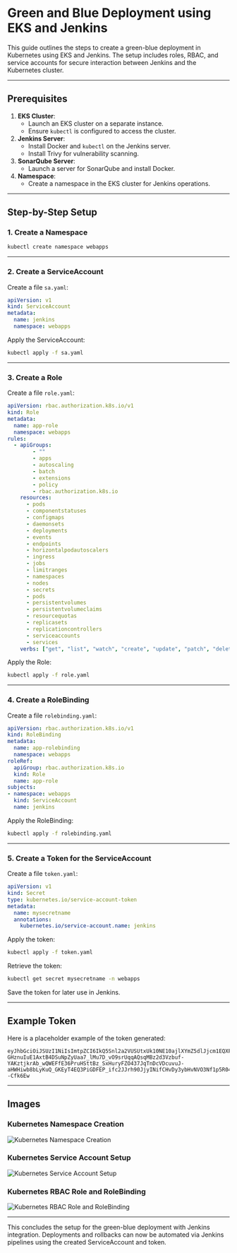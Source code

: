 # Green and Blue Deployment using EKS and Jenkins

This guide outlines the steps to create a green-blue deployment in Kubernetes using EKS and Jenkins. The setup includes roles, RBAC, and service accounts for secure interaction between Jenkins and the Kubernetes cluster.

---

## Prerequisites
1. **EKS Cluster**:
   - Launch an EKS cluster on a separate instance.
   - Ensure `kubectl` is configured to access the cluster.
2. **Jenkins Server**:
   - Install Docker and `kubectl` on the Jenkins server.
   - Install Trivy for vulnerability scanning.
3. **SonarQube Server**:
   - Launch a server for SonarQube and install Docker.
4. **Namespace**:
   - Create a namespace in the EKS cluster for Jenkins operations.

---

## Step-by-Step Setup

### 1. Create a Namespace
```bash
kubectl create namespace webapps
```

---

### 2. Create a ServiceAccount
Create a file `sa.yaml`:

```yaml
apiVersion: v1
kind: ServiceAccount
metadata:
  name: jenkins
  namespace: webapps
```

Apply the ServiceAccount:
```bash
kubectl apply -f sa.yaml
```

---

### 3. Create a Role
Create a file `role.yaml`:

```yaml
apiVersion: rbac.authorization.k8s.io/v1
kind: Role
metadata:
  name: app-role
  namespace: webapps
rules:
  - apiGroups:
        - ""
        - apps
        - autoscaling
        - batch
        - extensions
        - policy
        - rbac.authorization.k8s.io
    resources:
      - pods
      - componentstatuses
      - configmaps
      - daemonsets
      - deployments
      - events
      - endpoints
      - horizontalpodautoscalers
      - ingress
      - jobs
      - limitranges
      - namespaces
      - nodes
      - secrets
      - pods
      - persistentvolumes
      - persistentvolumeclaims
      - resourcequotas
      - replicasets
      - replicationcontrollers
      - serviceaccounts
      - services
    verbs: ["get", "list", "watch", "create", "update", "patch", "delete"]
```

Apply the Role:
```bash
kubectl apply -f role.yaml
```

---

### 4. Create a RoleBinding
Create a file `rolebinding.yaml`:

```yaml
apiVersion: rbac.authorization.k8s.io/v1
kind: RoleBinding
metadata:
  name: app-rolebinding
  namespace: webapps
roleRef:
  apiGroup: rbac.authorization.k8s.io
  kind: Role
  name: app-role 
subjects:
- namespace: webapps 
  kind: ServiceAccount
  name: jenkins 
```

Apply the RoleBinding:
```bash
kubectl apply -f rolebinding.yaml
```

---

### 5. Create a Token for the ServiceAccount
Create a file `token.yaml`:

```yaml
apiVersion: v1
kind: Secret
type: kubernetes.io/service-account-token
metadata:
  name: mysecretname
  annotations:
    kubernetes.io/service-account.name: jenkins
```

Apply the token:
```bash
kubectl apply -f token.yaml
```

Retrieve the token:
```bash
kubectl get secret mysecretname -n webapps
```
Save the token for later use in Jenkins.

---

## Example Token
Here is a placeholder example of the token generated:

```plaintext
eyJhbGciOiJSUzI1NiIsImtpZCI6IkQ5Snl2a2VUSUtxUk10NE10ajlXYmZ5dlJjcm1EQXF3bUY4R2k4ZmdpZXMifQ.eyJpc3MiOiJrdWJlcm5ldGVzL3NlcnZpY2VhY2NvdW50Iiwia3ViZXJuZXRlcy5pby9zZXJ2aWNlYWNjb3VudC9uYW1lc3BhY2UiOiJ3ZWJhcHBzIiwia3ViZXJuZXRlcy5pby9zZXJ2aWNlYWNjb3VudC9zZWNyZXQubmFtZSI6Im15c2VjcmV0bmFtZSIsImt1YmVybmV0ZXMuaW8vc2VydmljZWFjY291bnQvc2VydmljZS1hY2NvdW50Lm5hbWUiOiJqZW5raW5zIiwia3ViZXJuZXRlcy5pby9zZXJ2aWNlYWNjb3VudC9zZXJ2aWNlLWFjY291bnQudWlkIjoiYmQ4NTYxY2YtZTkzNS00YjdkLWEwZWUtYTljZmIzZTZkYjIyIiwic3ViIjoic3lzdGVtOnNlcnZpY2VhY2NvdW50OndlYmFwcHM6amVua2lucyJ9.BvvItJcQXu9nHJ8lSptnXDyWtFKE8I7RiMA6omCd_hiqnx-GHznuIuE1AxtB4DSuNpZyUaa7_lMu7D_vO9srUqqAQsqMBz2d3Vzbuf-YAKztjkrAb_wQWEFfE36PruHSttBz_SxHuryFZO437JqTnDcVDcuvuJ-aHWHiwb8bLyKuQ_GKEyT4EQ3PiGDFEP_ifc2JJrh90JjyINifCHvDy3ybHvNVO3Nf1p5R04fOyXcxwo5b9SB5OLc1uJoifbMm6iJ07MyD1ZSzL7cLMsV0fxSeM4ryZNXZnPZ4ur4vDpXkcuOmL5SMQtma26MOJ_8h319vRbczoNBmgx--Cfk6Ew
```

---

## Images
### Kubernetes Namespace Creation
![Kubernetes Namespace Creation](https://tse1.mm.bing.net/th?id=OIP.VXnkCHS76XEKhCSR9nX87QHaD2&pid=Api)

### Kubernetes Service Account Setup
![Kubernetes Service Account Setup](https://tse1.mm.bing.net/th?id=OIP.xNpwMEmqm94R3wByXI3qHAAAAA&pid=Api)

### Kubernetes RBAC Role and RoleBinding
![Kubernetes RBAC Role and RoleBinding](https://tse1.mm.bing.net/th?id=OIP.PaEz8SASsqO043XWecKr6wHaEb&pid=Api)

---

This concludes the setup for the green-blue deployment with Jenkins integration. Deployments and rollbacks can now be automated via Jenkins pipelines using the created ServiceAccount and token.
